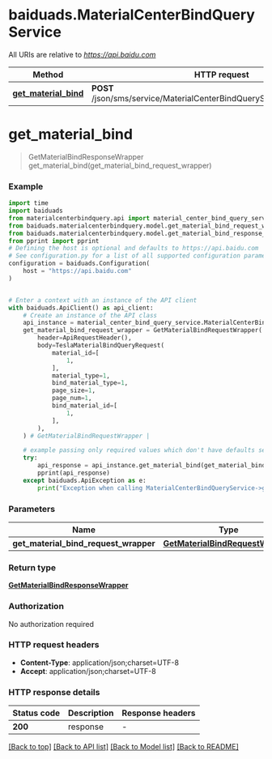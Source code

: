 # baiduads.MaterialCenterBindQueryService

All URIs are relative to *https://api.baidu.com*

Method | HTTP request | Description
------------- | ------------- | -------------
[**get_material_bind**](MaterialCenterBindQueryService.md#get_material_bind) | **POST** /json/sms/service/MaterialCenterBindQueryService/getMaterialBind | 


# **get_material_bind**
> GetMaterialBindResponseWrapper get_material_bind(get_material_bind_request_wrapper)



### Example


```python
import time
import baiduads
from materialcenterbindquery.api import material_center_bind_query_service
from baiduads.materialcenterbindquery.model.get_material_bind_request_wrapper import GetMaterialBindRequestWrapper
from baiduads.materialcenterbindquery.model.get_material_bind_response_wrapper import GetMaterialBindResponseWrapper
from pprint import pprint
# Defining the host is optional and defaults to https://api.baidu.com
# See configuration.py for a list of all supported configuration parameters.
configuration = baiduads.Configuration(
    host = "https://api.baidu.com"
)


# Enter a context with an instance of the API client
with baiduads.ApiClient() as api_client:
    # Create an instance of the API class
    api_instance = material_center_bind_query_service.MaterialCenterBindQueryService(api_client)
    get_material_bind_request_wrapper = GetMaterialBindRequestWrapper(
        header=ApiRequestHeader(),
        body=TeslaMaterialBindQueryRequest(
            material_id=[
                1,
            ],
            material_type=1,
            bind_material_type=1,
            page_size=1,
            page_num=1,
            bind_material_id=[
                1,
            ],
        ),
    ) # GetMaterialBindRequestWrapper | 

    # example passing only required values which don't have defaults set
    try:
        api_response = api_instance.get_material_bind(get_material_bind_request_wrapper)
        pprint(api_response)
    except baiduads.ApiException as e:
        print("Exception when calling MaterialCenterBindQueryService->get_material_bind: %s\n" % e)
```


### Parameters

Name | Type | Description  | Notes
------------- | ------------- | ------------- | -------------
 **get_material_bind_request_wrapper** | [**GetMaterialBindRequestWrapper**](GetMaterialBindRequestWrapper.md)|  |

### Return type

[**GetMaterialBindResponseWrapper**](GetMaterialBindResponseWrapper.md)

### Authorization

No authorization required

### HTTP request headers

 - **Content-Type**: application/json;charset=UTF-8
 - **Accept**: application/json;charset=UTF-8


### HTTP response details

| Status code | Description | Response headers |
|-------------|-------------|------------------|
**200** | response |  -  |

[[Back to top]](#) [[Back to API list]](../README.md#documentation-for-api-endpoints) [[Back to Model list]](../README.md#documentation-for-models) [[Back to README]](../README.md)

